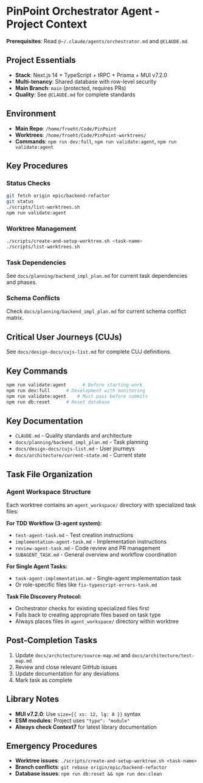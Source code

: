 # PinPoint Orchestrator Agent - Project Context

**Prerequisites**: Read `@~/.claude/agents/orchestrator.md` and `@CLAUDE.md`

## Project Essentials

- **Stack**: Next.js 14 + TypeScript + tRPC + Prisma + MUI v7.2.0
- **Multi-tenancy**: Shared database with row-level security
- **Main Branch**: `main` (protected, requires PRs)
- **Quality**: See `@CLAUDE.md` for complete standards

## Environment

- **Main Repo**: `/home/froeht/Code/PinPoint`
- **Worktrees**: `/home/froeht/Code/PinPoint-worktrees/`
- **Commands**: `npm run dev:full`, `npm run validate:agent`, `npm run validate:agent`

## Key Procedures

### Status Checks

```bash
git fetch origin epic/backend-refactor
git status
./scripts/list-worktrees.sh
npm run validate:agent
```

### Worktree Management

```bash
./scripts/create-and-setup-worktree.sh <task-name>
./scripts/list-worktrees.sh
```

### Task Dependencies

See `docs/planning/backend_impl_plan.md` for current task dependencies and phases.

### Schema Conflicts

Check `docs/planning/backend_impl_plan.md` for current schema conflict matrix.

## Critical User Journeys (CUJs)

See `docs/design-docs/cujs-list.md` for complete CUJ definitions.

## Key Commands

```bash
npm run validate:agent      # Before starting work
npm run dev:full      # Development with monitoring
npm run validate:agent    # Must pass before commits
npm run db:reset      # Reset database
```

## Key Documentation

- `CLAUDE.md` - Quality standards and architecture
- `docs/planning/backend_impl_plan.md` - Task planning
- `docs/design-docs/cujs-list.md` - User journeys
- `docs/architecture/current-state.md` - Current state

## Task File Organization

### Agent Workspace Structure

Each worktree contains an `agent_workspace/` directory with specialized task files:

**For TDD Workflow (3-agent system):**

- `test-agent-task.md` - Test creation instructions
- `implementation-agent-task.md` - Implementation instructions
- `review-agent-task.md` - Code review and PR management
- `SUBAGENT_TASK.md` - General overview and workflow coordination

**For Single Agent Tasks:**

- `task-agent-implementation.md` - Single-agent implementation task
- Or role-specific files like `fix-typescript-errors-task.md`

**Task File Discovery Protocol:**

- Orchestrator checks for existing specialized files first
- Falls back to creating appropriate files based on task type
- Always places files in `agent_workspace/` directory within worktree

## Post-Completion Tasks

1. Update `docs/architecture/source-map.md` and `docs/architecture/test-map.md`
2. Review and close relevant GitHub issues
3. Update documentation for any deviations
4. Mark task as complete

## Library Notes

- **MUI v7.2.0**: Use `size={{ xs: 12, lg: 8 }}` syntax
- **ESM modules**: Project uses `"type": "module"`
- **Always check Context7** for latest library documentation

## Emergency Procedures

- **Worktree issues**: `./scripts/create-and-setup-worktree.sh <task-name>`
- **Branch conflicts**: `git rebase origin/epic/backend-refactor`
- **Database issues**: `npm run db:reset && npm run dev:clean`
